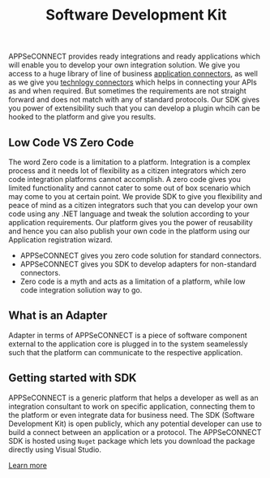 ﻿---
title: "Software Development Kit"
toc: false
tag: developers
category: "Getting Started"
menus: 
   gettingstarted:
        title: "SDK"
        weight: 10
        icon: fa fa-wpexplorer
        identifier: sdkgs
---

APPSeCONNECT provides ready integrations and ready applications which will enable you to develop your own integration solution. We give you access to a huge library of 
line of business [application connectors](/connectors/overview-of-application-connectors/), as well as we give you [technlogy connectors](/connectors/Overview-of-technology-connectors/) which helps in connecting your APIs as and when required. But sometimes the requirements 
are not straight forward and does not match with any of standard protocols. Our SDK gives you power of extensibility such that you can develop a plugin whcih can be hooked to the platform
and give you results. 

## Low Code  VS Zero Code 

The word Zero code is a limitation to a platform. Integration is a complex process and it needs lot of flexibility as a citizen integrators which zero code integration platforms cannot 
accomplish. A zero code gives you limited functionality and cannot cater to some out of box scenario which may come to you at certain point. We provide SDK 
to give you flexibility and peace of mind as a citizen integrators such that you can develop your own code using any .NET language and tweak the solution 
according to your application requirements. Our platform gives you the power of reusability and hence you can also publish your own code in the platform 
using our Application registration wizard. 

* APPSeCONNECT gives you zero code solution for standard connectors.
* APPSeCONNECT gives you SDK to develop adapters for non-standard connectors.
* Zero code is a myth and acts as a limitation of a platform, while low code integration soliution way to go. 

##  What is an Adapter

Adapter in terms of APPSeCONNECT is a piece of software component external to the application core is plugged in to the system seamelessly such that the platform can communicate to the respective application. 

##  Getting started with SDK

APPSeCONNECT is a generic platform that helps a developer as well as an integration consultant to work on specific application, connecting them to the platform or even integrate data for business need. The SDK (Software Development Kit) is open publicly, which any potential developer can use to build a connect between an application or a protocol.
The APPSeCONNECT SDK is hosted using `Nuget` package which lets you download the package directly using Visual Studio.

[Learn more](/sdk/Overview-of-SDK/)
